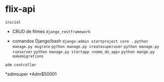 # flix-api

`ìnicial`

- CRUD de filmes
`django_restframework`

- comandos Django/bash
`django-admin startproject core .`
`python manage.py migrate`
`python manage.py createsuperuser`
`python manage.py runserver`
`python manage.py startapp <nome_do_app>`
`python mange.py makemigrations`

`adm controller`

*admsuper
*Adm$50001

